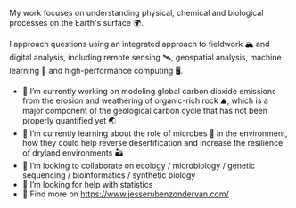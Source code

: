 My work focuses on understanding physical, chemical and biological processes on the Earth's surface 🌍. 

I approach questions using an integrated approach to fieldwork 🏔️ and digital analysis, including remote sensing 🛰️, geospatial analysis, machine learning 🔢 and high-performance computing 🖥️. 

- 🔭 I’m currently working on modeling global carbon dioxide emissions from the erosion and weathering of organic-rich rock ⛰️, which is a major component of the geological carbon cycle that has not been properly quantified yet 🌏
- 🌱 I’m currently learning about the role of microbes 🦠 in the environment, how they could help reverse desertification and increase the resilience of dryland environments 🏜️
- 👯 I’m looking to collaborate on ecology / microbiology / genetic sequencing / bioinformatics / synthetic biology
- 🤔 I’m looking for help with statistics
- 💬 Find more on https://www.jesserubenzondervan.com/


<!--
**jessezondervan/jessezondervan** is a ✨ _special_ ✨ repository because its `README.md` (this file) appears on your GitHub profile.

Here are some ideas to get you started:

- 🔭 I’m currently working on ...
- 🌱 I’m currently learning ...
- 👯 I’m looking to collaborate on ...
- 🤔 I’m looking for help with ...
- 💬 Ask me about ...
- 📫 How to reach me: ...
- 😄 Pronouns: ...
- ⚡ Fun fact: ...
-->
